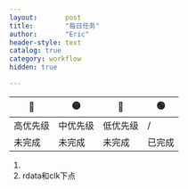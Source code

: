 ```yaml
---
layout:       post
title:        "每日任务"
author:       "Eric"
header-style: text
catalog: true
category: workflow
hidden: true

---
```



🔴|🟡|🔵|🟢
--|--|--|--
高优先级|中优先级|低优先级|/
未完成|未完成|未完成|已完成



1. 
2. rdata和clk下点
